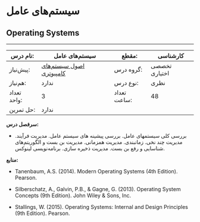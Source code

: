 # سیستم‌های عامل
## Operating Systems
_______________________________________________________________________________
| نام درس:    | سیستم‌های عامل                                                                             | مقطع:       | کارشناسی      |
| ----------- | ------------------------------------------------------------------------------------------ | ----------- | ------------- |
| پیش‌نیاز:   | [اصول سیستم‌های کامپیوتری](../docs/curriculum/mandatory/Principles-of-Computer-Systems.md) | گروه درس:   | تخصصی اختیاری |
| هم‌نیاز:    | ندارد                                                                                      | نوع درس:    | نظری          |
| تعداد واحد: | 3                                                                                          | تعداد ساعت: | 48            |
| حل تمرین:   |  ندارد                                                                                     |             |               |

**سرفصل درس:**


- بررسی کلی سیستمهای عامل. بررسی پیشینه های سیستم عامل. مدیریت فرآیند. مدیریت چند نخی. زمانبندی. مدیریت همزمانی. مدیریت بن بست و الگوریتم‌های شناسایی و رفع بن بست. مدیریت ذخیره سازی. برنامه‌نویسی لینوکس.


**منابع:**


- Tanenbaum, A.S. (2014). Modern Operating Systems (4th Edition). Pearson.

- Silberschatz, A., Galvin, P.B., & Gagne, G. (2013). Operating System Concepts (9th Edition). John Wiley & Sons, Inc.

- Stallings, W. (2015). Operating Systems: Internal and Design Principles (9th Edition). Pearson.

